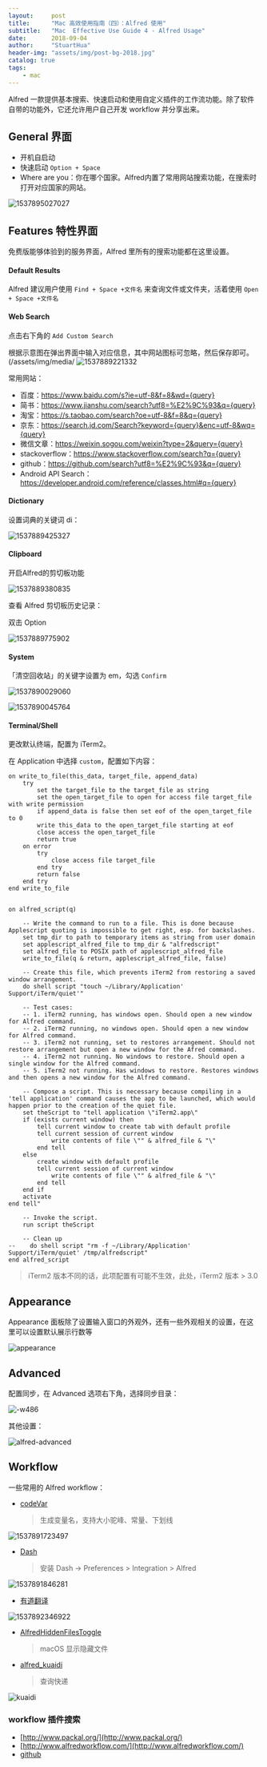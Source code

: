 ```yaml
---
layout:     post
title:      "Mac 高效使用指南（四）：Alfred 使用"
subtitle:   "Mac  Effective Use Guide 4 - Alfred Usage"
date:       2018-09-04
author:     "StuartHua"
header-img: "assets/img/post-bg-2018.jpg"
catalog: true
tags:
    - mac
---
```


Alfred 一款提供基本搜索、快速启动和使用自定义插件的工作流功能。除了软件自带的功能外，它还允许用户自己开发 workflow 并分享出来。

## General 界面

* 开机自启动
* 快速启动 `Option + Space` 
* Where are you：你在哪个国家。Alfred内置了常用网站搜索功能，在搜索时打开对应国家的网站。

![1537895027027](/assets/img/media/1537895027027.jpg)

## Features 特性界面

免费版能够体验到的服务界面，Alfred 里所有的搜索功能都在这里设置。

#### Default Results

Alfred 建议用户使用 `Find + Space +文件名` 来查询文件或文件夹，活着使用 `Open + Space +文件名`

#### Web Search

点击右下角的 `Add Custom Search`

根据示意图在弹出界面中输入对应信息，其中网站图标可忽略，然后保存即可。
(/assets/img/media/
![1537889221332](/assets/img/media/1537889221332.jpg)

常用网站：

* 百度：https://www.baidu.com/s?ie=utf-8&f=8&wd={query}
* 简书：https://www.jianshu.com/search?utf8=%E2%9C%93&q={query}
* 淘宝：https://s.taobao.com/search?oe=utf-8&f=8&q={query}
* 京东：https://search.jd.com/Search?keyword={query}&enc=utf-8&wq={query}
* 微信文章：https://weixin.sogou.com/weixin?type=2&query={query}
* stackoverflow：https://www.stackoverflow.com/search?q={query}
* github：https://github.com/search?utf8=%E2%9C%93&q={query}
* Android API Search：https://developer.android.com/reference/classes.html#q={query}

#### Dictionary

设置词典的关键词 di：

![1537889425327](/assets/img/media/1537889425327.jpg)

#### Clipboard

开启Alfred的剪切板功能

![1537889380835](/assets/img/media/1537889380835.jpg)

查看 Alfred 剪切板历史记录：

双击 Option

![1537889775902](/assets/img/media/1537889775902.jpg)

#### System

「清空回收站」的关键字设置为 em，勾选 `Confirm`

![1537890029060](/assets/img/media/1537890029060.jpg)

![1537890045764](/assets/img/media/1537890045764.jpg)

#### Terminal/Shell

更改默认终端，配置为 iTerm2。

在 Application 中选择 `custom`，配置如下内容：

```
on write_to_file(this_data, target_file, append_data)
    try
        set the target_file to the target_file as string
        set the open_target_file to open for access file target_file with write permission
        if append_data is false then set eof of the open_target_file to 0
        write this_data to the open_target_file starting at eof
        close access the open_target_file
        return true
    on error
        try
            close access file target_file
        end try
        return false
    end try
end write_to_file


on alfred_script(q)
    
    -- Write the command to run to a file. This is done because Applescript quoting is impossible to get right, esp. for backslashes.
    set tmp_dir to path to temporary items as string from user domain
    set applescript_alfred_file to tmp_dir & "alfredscript"
    set alfred_file to POSIX path of applescript_alfred_file
    write_to_file(q & return, applescript_alfred_file, false)
    
    -- Create this file, which prevents iTerm2 from restoring a saved window arrangement.
    do shell script "touch ~/Library/Application' Support/iTerm/quiet'"
    
    -- Test cases:
    -- 1. iTerm2 running, has windows open. Should open a new window for Alfred command.
    -- 2. iTerm2 running, no windows open. Should open a new window for Alfred command.
    -- 3. iTerm2 not running, set to restores arrangement. Should not restore arrangement but open a new window for the Afred command.
    -- 4. iTerm2 not running. No windows to restore. Should open a single window for the Alfred command.
    -- 5. iTerm2 not running. Has windows to restore. Restores windows and then opens a new window for the Alfred command.
    
    -- Compose a script. This is necessary because compiling in a 'tell application' command causes the app to be launched, which would happen prior to the creation of the quiet file.
    set theScript to "tell application \"iTerm2.app\"
    if (exists current window) then
        tell current window to create tab with default profile
        tell current session of current window
            write contents of file \"" & alfred_file & "\"
        end tell
    else
        create window with default profile
        tell current session of current window
            write contents of file \"" & alfred_file & "\"
        end tell
    end if
    activate
end tell"
    
    -- Invoke the script.
    run script theScript
    
    -- Clean up
--    do shell script "rm -f ~/Library/Application' Support/iTerm/quiet' /tmp/alfredscript"
end alfred_script
```

>iTerm2 版本不同的话，此项配置有可能不生效，此处，iTerm2 版本 > 3.0

## Appearance

Appearance 面板除了设置输入窗口的外观外，还有一些外观相关的设置，在这里可以设置默认展示行数等

![appearance](/assets/img/media/appearance.png)


## Advanced

配置同步，在 Advanced 选项右下角，选择同步目录：

![-w486](/assets/img/media/15378898397583.jpg)

其他设置：

![alfred-advanced](/assets/img/media/alfred-advanced.png)

## Workflow

一些常用的 Alfred workflow：

* [codeVar](https://github.com/xudaolong/CodeVar)

    >生成变量名，支持大小驼峰、常量、下划线

![1537891723497](/assets/img/media/1537891723497.jpg)

* [Dash](https://github.com/Kapeli/Dash-Alfred-Workflow)

    >安装 Dash -> Preferences > Integration > Alfred

![1537891846281](/assets/img/media/1537891846281.jpg)

* [有道翻译](https://github.com/liszd/whyliam.workflows.youdao)

![1537892346922](/assets/img/media/1537892346922.jpg)

* [AlfredHiddenFilesToggle](https://github.com/logic1988/AlfredHiddenFilesToggle)

    > macOS 显示隐藏文件

* [alfred_kuaidi](https://github.com/roylez/alfred_kuaidi)

    > 查询快递

![kuaidi](/assets/img/media/kuaidi.png)

### workflow 插件搜索

* [http://www.packal.org/](http://www.packal.org/)
* [http://www.alfredworkflow.com/](http://www.alfredworkflow.com/)
* [github](https://github.com/search?q=alfred-workflows)
